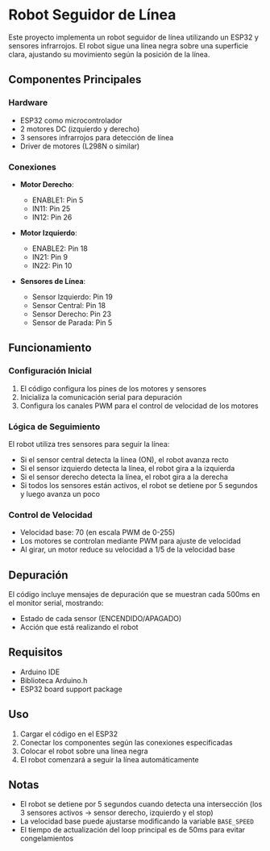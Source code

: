 # Robot Seguidor de Línea

Este proyecto implementa un robot seguidor de línea utilizando un ESP32 y sensores infrarrojos. El robot sigue una línea negra sobre una superficie clara, ajustando su movimiento según la posición de la línea.

## Componentes Principales

### Hardware
- ESP32 como microcontrolador
- 2 motores DC (izquierdo y derecho)
- 3 sensores infrarrojos para detección de línea
- Driver de motores (L298N o similar)

### Conexiones
- **Motor Derecho**:
  - ENABLE1: Pin 5
  - IN11: Pin 25
  - IN12: Pin 26

- **Motor Izquierdo**:
  - ENABLE2: Pin 18
  - IN21: Pin 9
  - IN22: Pin 10

- **Sensores de Línea**:
  - Sensor Izquierdo: Pin 19
  - Sensor Central: Pin 18
  - Sensor Derecho: Pin 23
  - Sensor de Parada: Pin 5

## Funcionamiento

### Configuración Inicial
1. El código configura los pines de los motores y sensores
2. Inicializa la comunicación serial para depuración
3. Configura los canales PWM para el control de velocidad de los motores

### Lógica de Seguimiento
El robot utiliza tres sensores para seguir la línea:
- Si el sensor central detecta la línea (ON), el robot avanza recto
- Si el sensor izquierdo detecta la línea, el robot gira a la izquierda
- Si el sensor derecho detecta la línea, el robot gira a la derecha
- Si todos los sensores están activos, el robot se detiene por 5 segundos y luego avanza un poco

### Control de Velocidad
- Velocidad base: 70 (en escala PWM de 0-255)
- Los motores se controlan mediante PWM para ajuste de velocidad
- Al girar, un motor reduce su velocidad a 1/5 de la velocidad base

## Depuración
El código incluye mensajes de depuración que se muestran cada 500ms en el monitor serial, mostrando:
- Estado de cada sensor (ENCENDIDO/APAGADO)
- Acción que está realizando el robot

## Requisitos
- Arduino IDE
- Biblioteca Arduino.h
- ESP32 board support package

## Uso
1. Cargar el código en el ESP32
2. Conectar los componentes según las conexiones especificadas
3. Colocar el robot sobre una línea negra
4. El robot comenzará a seguir la línea automáticamente

## Notas
- El robot se detiene por 5 segundos cuando detecta una intersección (los 3 sensores activos -> sensor derecho, izquierdo y el stop)
- La velocidad base puede ajustarse modificando la variable `BASE_SPEED`
- El tiempo de actualización del loop principal es de 50ms para evitar congelamientos 